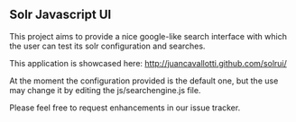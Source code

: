 Solr Javascript UI
------------------

This project aims to provide a nice google-like search interface with which the user can test 
its solr configuration and searches.

This application is showcased here: http://juancavallotti.github.com/solrui/

At the moment the configuration provided is the default one, but the use may change it by editing
the js/searchengine.js file.

Please feel free to request enhancements in our issue tracker.